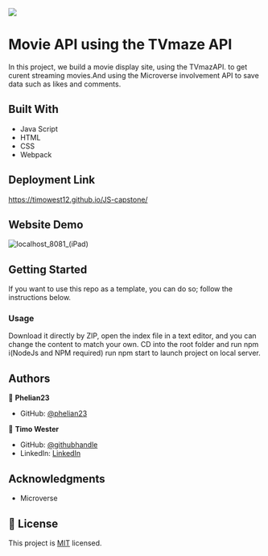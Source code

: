 ![](https://img.shields.io/badge/Microverse-blueviolet)

# Movie API using the TVmaze API

In this project, we build a movie display site, using the TVmazAPI. to get curent streaming movies.And using the Microverse involvement API to save data such as likes and comments.
## Built With

- Java Script
- HTML
- CSS
- Webpack

## Deployment Link
https://timowest12.github.io/JS-capstone/

## Website Demo

![localhost_8081_(iPad)](https://user-images.githubusercontent.com/13661892/142206206-1f4a8558-df59-4449-90b7-f96df5a6b9f8.png)

## Getting Started

If you want to use this repo as a template, you can do so; follow the instructions below.

### Usage

Download it directly by ZIP, open the index file in a text editor, and you can change the content to match your own.
CD into the root folder and run npm i(NodeJs and NPM required)
run npm start to launch project on local server.


## Authors

👤 **Phelian23**

- GitHub: [@phelian23](https://github.com/phelian23)


👤 **Timo Wester**

- GitHub: [@githubhandle](https://github.com/Timowest12)
- LinkedIn: [LinkedIn](https://www.linkedin.com/in/timo-wester-6a0282a7/)


## Acknowledgments

- Microverse

## 📝 License

This project is [MIT](./MIT) licensed.
